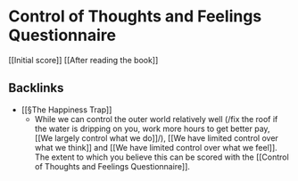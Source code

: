 # Control of Thoughts and Feelings Questionnaire
[[Initial score]]
[[After reading the book]]

## Backlinks
* [[§The Happiness Trap]]
	* While we can control the outer world relatively well (/fix the roof if the water is dripping on you, work more hours to get better pay, [[We largely control what we do]]/), [[We have limited control over what we think]] and [[We have limited control over what we feel]]. The extent to which you believe this can be scored with the [[Control of Thoughts and Feelings Questionnaire]].

<!-- #Life -->

<!-- {BearID:9EA2E4C4-16D1-4BDF-9138-CA0D2434513B-15756-000013034C0019D6} -->
